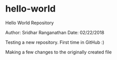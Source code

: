 # hello-world
Hello World Repository

Author: Sridhar Ranganathan
Date: 02/22/2018

Testing a new repository. First time in GitHub :)

Making a few changes to the originally created file

